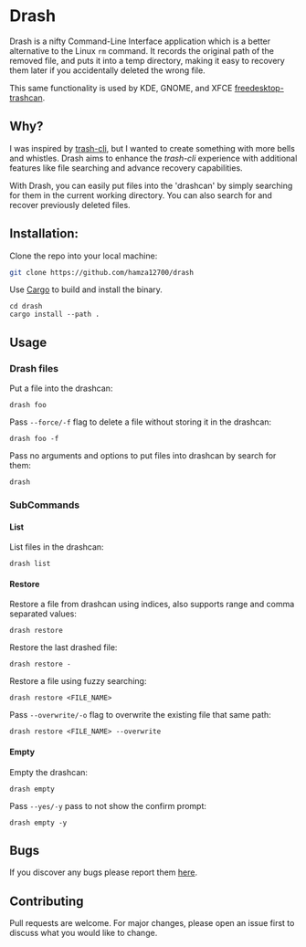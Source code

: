 # Drash

Drash is a nifty Command-Line Interface application which is a better
alternative to the Linux `rm` command. It records the original path of the
removed file, and puts it into a temp directory, making it easy to recovery
them later if you accidentally deleted the wrong file.

This same functionality is used by KDE, GNOME, and XFCE [freedesktop-trashcan](https://www.freedesktop.org/wiki/Specifications/trash-spec/).

## Why?

I was inspired by [trash-cli](https://github.com/andreafrancia/trash-cli), but
I wanted to create something with more bells
and whistles. Drash aims to enhance the *trash-cli* experience with additional
features like file searching and advance recovery capabilities.

With Drash, you can easily put files into the 'drashcan' by simply searching
for them in the current working directory. You can also search for and recover
previously deleted files.

## Installation:

Clone the repo into your local machine:
```bash
git clone https://github.com/hamza12700/drash
```

Use [Cargo](https://doc.rust-lang.org/cargo/) to build and install the binary.
```bsah
cd drash
cargo install --path .
```

## Usage

### Drash files

Put a file into the drashcan:
```
drash foo
```

Pass `--force/-f` flag to delete a file without storing it in the drashcan:
```
drash foo -f
```

Pass no arguments and options to put files into drashcan by search for them:
```
drash
```

### SubCommands

#### List

List files in the drashcan:
```
drash list
```

#### Restore

Restore a file from drashcan using indices, also supports range and comma separated values:
```
drash restore
```

Restore the last drashed file:
```
drash restore -
```

Restore a file using fuzzy searching:
```
drash restore <FILE_NAME>
```

Pass `--overwrite/-o` flag to overwrite the existing file that same path:
```
drash restore <FILE_NAME> --overwrite
```

#### Empty

Empty the drashcan:
```
drash empty
```

Pass `--yes/-y` pass to not show the confirm prompt:
```
drash empty -y
```

## Bugs

If you discover any bugs please report them [here](https://github.com/Hamza12700/drash/issues/).

## Contributing

Pull requests are welcome. For major changes, please open an issue first to discuss what you would like to change.
